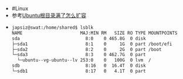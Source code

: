 - #Linux
- 参考[Ubuntu根目录满了怎么扩容](https://juejin.cn/s/Ubuntu%E6%A0%B9%E7%9B%AE%E5%BD%95%E6%BB%A1%E4%BA%86%E6%80%8E%E4%B9%88%E6%89%A9%E5%AE%B9)
- ```bash
  japsiz@swat:/home/shared$ lsblk
  NAME                      MAJ:MIN RM   SIZE RO TYPE MOUNTPOINTS
  sda                         8:0    0 465.8G  0 disk
  ├─sda1                      8:1    0     1G  0 part /boot/efi
  ├─sda2                      8:2    0     2G  0 part /boot
  └─sda3                      8:3    0 462.7G  0 part
    └─ubuntu--vg-ubuntu--lv 253:0    0   100G  0 lvm  /
  sdb                         8:16   0  16.4T  0 disk
  └─sdb1                      8:17   0   4.1T  0 part
  ```